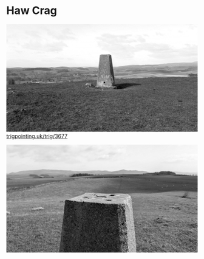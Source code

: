 # Haw Crag

![](images/PXL_20250330_112234032_hawcrag.jpg)
[trigpointing.uk/trig/3677](https://trigpointing.uk/trig/3677)

![](images/PXL_20250330_112257520_hawcrag.jpg)